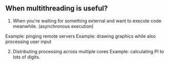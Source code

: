 ## When multithreading is useful?
1. When you're waiting for something external and want to execute code meanwhile.
   (asynchronous execution)

Example: pinging remote servers
Example: drawing graphics while also processing user input

2. Distributing processing across multiple cores
Example: calculating PI to lots of digits.
